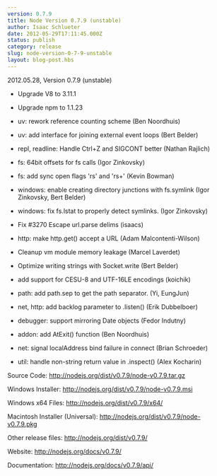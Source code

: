 ```yaml
---
version: 0.7.9
title: Node Version 0.7.9 (unstable)
author: Isaac Schlueter
date: 2012-05-29T17:11:45.000Z
status: publish
category: release
slug: node-version-0-7-9-unstable
layout: blog-post.hbs
---
```


<p>2012.05.28, Version 0.7.9 (unstable)

</p>
<ul>
<li><p>Upgrade V8 to 3.11.1</p>
</li>
<li><p>Upgrade npm to 1.1.23</p>
</li>
<li><p>uv: rework reference counting scheme (Ben Noordhuis)</p>
</li>
<li><p>uv: add interface for joining external event loops (Bert Belder)</p>
</li>
<li><p>repl, readline: Handle Ctrl+Z and SIGCONT better (Nathan Rajlich)</p>
</li>
<li><p>fs: 64bit offsets for fs calls (Igor Zinkovsky)</p>
</li>
<li><p>fs: add sync open flags &#39;rs&#39; and &#39;rs+&#39; (Kevin Bowman)</p>
</li>
<li><p>windows: enable creating directory junctions with fs.symlink (Igor Zinkovsky, Bert Belder)</p>
</li>
<li><p>windows: fix fs.lstat to properly detect symlinks. (Igor Zinkovsky)</p>
</li>
<li><p>Fix #3270 Escape url.parse delims (isaacs)</p>
</li>
<li><p>http: make http.get() accept a URL (Adam Malcontenti-Wilson)</p>
</li>
<li><p>Cleanup vm module memory leakage (Marcel Laverdet)</p>
</li>
<li><p>Optimize writing strings with Socket.write (Bert Belder)</p>
</li>
<li><p>add support for CESU-8 and UTF-16LE encodings (koichik)</p>
</li>
<li><p>path: add path.sep to get the path separator. (Yi, EungJun)</p>
</li>
<li><p>net, http: add backlog parameter to .listen() (Erik Dubbelboer)</p>
</li>
<li><p>debugger: support mirroring Date objects (Fedor Indutny)</p>
</li>
<li><p>addon: add AtExit() function (Ben Noordhuis)</p>
</li>
<li><p>net: signal localAddress bind failure in connect (Brian Schroeder)</p>
</li>
<li><p>util: handle non-string return value in .inspect() (Alex Kocharin)</p>
</li>
</ul>
<p>Source Code: <a href="http://nodejs.org/dist/v0.7.9/node-v0.7.9.tar.gz">http://nodejs.org/dist/v0.7.9/node-v0.7.9.tar.gz</a>

</p>
<p>Windows Installer: <a href="http://nodejs.org/dist/v0.7.9/node-v0.7.9.msi">http://nodejs.org/dist/v0.7.9/node-v0.7.9.msi</a>

</p>
<p>Windows x64 Files: <a href="http://nodejs.org/dist/v0.7.9/x64/">http://nodejs.org/dist/v0.7.9/x64/</a>

</p>
<p>Macintosh Installer (Universal): <a href="http://nodejs.org/dist/v0.7.9/node-v0.7.9.pkg">http://nodejs.org/dist/v0.7.9/node-v0.7.9.pkg</a>

</p>
<p>Other release files: <a href="http://nodejs.org/dist/v0.7.9/">http://nodejs.org/dist/v0.7.9/</a>

</p>
<p>Website: <a href="http://nodejs.org/docs/v0.7.9/">http://nodejs.org/docs/v0.7.9/</a>

</p>
<p>Documentation: <a href="http://nodejs.org/docs/v0.7.9/api/">http://nodejs.org/docs/v0.7.9/api/</a>
</p>
